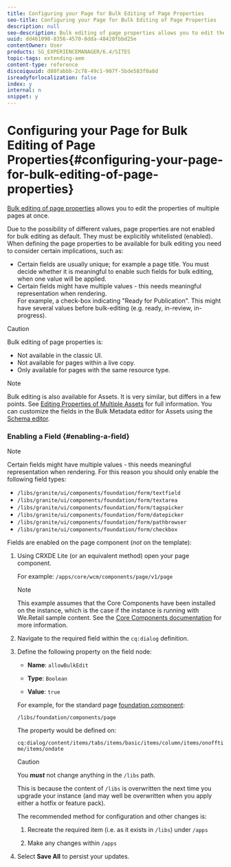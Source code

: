 ```yaml
---
title: Configuring your Page for Bulk Editing of Page Properties
seo-title: Configuring your Page for Bulk Editing of Page Properties
description: null
seo-description: Bulk editing of page properties allows you to edit the properties of multiple pages at once
uuid: dd461098-8356-4570-8dda-48420fbbd25e
contentOwner: User
products: SG_EXPERIENCEMANAGER/6.4/SITES
topic-tags: extending-aem
content-type: reference
discoiquuid: d80fabbb-2c78-49c1-907f-5bde583f0a8d
isreadyforlocalization: false
index: y
internal: n
snippet: y
---
```


# Configuring your Page for Bulk Editing of Page Properties{#configuring-your-page-for-bulk-editing-of-page-properties}

[Bulk editing of page properties](../../authoring/using/editing-page-properties.md#fromthesitesconsolemultiplepages) allows you to edit the properties of multiple pages at once.

Due to the possibility of different values, page properties are not enabled for bulk editing as default. They must be explicitily whitelisted (enabled). When defining the page properties to be available for bulk editing you need to consider certain implications, such as:

* Certain fields are usually unique; for example a page title. You must decide whether it is meaningful to enable such fields for bulk editing, when one value will be applied.  
* Certain fields might have multiple values - this needs meaningful representation when rendering.  
  For example, a check-box indicating "Ready for Publication". This might have several values before bulk-editing (e.g. ready, in-review, in-progress).

>[!CAUTION]
>
>Bulk editing of page properties is:
>
>* Not available in the classic UI.
>* Not available for pages within a live copy.
>* Only available for pages with the same resource type. 
>

>[!NOTE]
>
>Bulk editing is also available for Assets. It is very similar, but differs in a few points. See [Editing Properties of Multiple Assets](/content/help/en/experience-manager/6-4/assets/using/managing-multiple-assets) for full information. You can customize the fields in the Bulk Metadata editor for Assets using the [Schema editor](/content/help/en/experience-manager/6-4/assets/using/metadata-schemas).

### Enabling a Field {#enabling-a-field}

>[!NOTE]
>
>Certain fields might have multiple values - this needs meaningful representation when rendering. For this reason you should only enable the following field types: 
>
>* `/libs/granite/ui/components/foundation/form/textfield`
>* `/libs/granite/ui/components/foundation/form/textarea`
>* `/libs/granite/ui/components/foundation/form/tagspicker`
>* `/libs/granite/ui/components/foundation/form/datepicker`
>* `/libs/granite/ui/components/foundation/form/pathbrowser`
>* `/libs/granite/ui/components/foundation/form/checkbox`
>

Fields are enabled on the page component (*not* on the template):

1. Using CRXDE Lite (or an equivalent method) open your page component.

   For example: `/apps/core/wcm/components/page/v1/page`

   >[!NOTE]
   >
   >This example assumes that the Core Components have been installed on the instance, which is the case if the instance is running with We.Retail sample content. See the [Core Components documentation](/content/help/en/experience-manager/core-components/user-guide) for more information.

1. Navigate to the required field within the `cq:dialog` definition.
1. Define the following property on the field node:

    * **Name**: `allowBulkEdit`  
    
    * **Type**: `Boolean`  
    
    * **Value**: `true`

   For example, for the standard page [foundation component](../../authoring/using/default-components-foundation.md):

   `/libs/foundation/components/page`

   The property would be defined on:

   `cq:dialog/content/items/tabs/items/basic/items/column/items/onofftime/items/ondate`

   >[!CAUTION]
   >
   >You ***must*** not change anything in the `/libs` path.
   >
   >
   >This is because the content of `/libs` is overwritten the next time you upgrade your instance (and may well be overwritten when you apply either a hotfix or feature pack).
   >
   >
   >The recommended method for configuration and other changes is:
   >
   >    
   >    
   >    1. Recreate the required item (i.e. as it exists in `/libs`) under `/apps`  
   >    
   >    1. Make any changes within `/apps`
   >    
   >

1. Select **Save All** to persist your updates.

<!-- 

Comment Type: draft

<h3>Defining an Indicator for Mixed Values</h3>

 -->

<!-- 

Comment Type: remark
Last Modified By: Alison Heimoz (aheimoz)
Last Modified Date: 2018-01-18T11:18:11.556-0500

<p>CM:<br /> After some consideration, I'd keep this page straightforward and probably remove this section as it could be confusing (and is incomplete: providing an indicator for mixed values is not sufficient; there's also some more work that needs to be done so that the fields works nice with the bulk editing, see my previous comment on that page). So I'd only keep the part that explain how to add a field to bulk editing using the allowBulkEdit flag. Adding a *custom* field to bulk editing is more advanced; and we anyway don't have documentation explaining how to develop *custom* fields at the moment..<br /> <br /> tldr; Remove the "defining an indicator for mixed values" section; wait until we have some documentation that explains how to create custom fields and a nice github example for it.<br /> <br /> AH: But if we remove that section is it safe to leave the enabling a field section? How do we warn them not to enable a field that hasn't been correctly configured?</p>

 -->

<!-- 

Comment Type: draft

<p>When there is a common property that has, or can have, different values across selected pages, then this must be represented in some way for editing.</p> 
<p>Out-of-the-box, text fields with multiple values are represented with the text:</p> 
<p style="margin-left: 40px;"><strong>&lt;Mixed Entries&gt;</strong></p> 
<p>For example:<br /> </p>

 -->

<!-- 

Comment Type: draft

<img imageRotate="0" src="assets/chlimage_1-212.png" />

 -->

<!-- 

Comment Type: draft

<p>When you add fields to bulk editing then you must consider the representations required for the possible variations in content and, where necessary, provide your own representation.<br /> </p>

 -->

<!-- 

Comment Type: draft

<note type="note"> 
 <p>If you do not provide a representation, then the field will appear blank when editing, even though the individual pages do have values.</p> 
</note>

 -->

<!-- 

Comment Type: draft

<p>To provide a representation when rendering you need to change your <span class="code">jsp</span>/<span class="code">sightly</span> script to:</p>

 -->

<!-- 

Comment Type: draft

<ul> 
 <li><p>Detect whether the field has mixed values.</p> 
  <ul> 
   <li>Make use of the Granite Field API to detect whether the field is mixed or not. Depending on the result you need to render the value or an appropriate indicator.</li> 
  </ul> <p>For example:<br /> </p> 
  <codeblock gutter="true" class="syntax js">
    &nbsp;&nbsp;&nbsp;&nbsp;if&nbsp;(isMixed)&nbsp;{!!discoiqbr!!&nbsp;&nbsp;&nbsp;&nbsp;&nbsp;&nbsp;&nbsp;&nbsp;attrs.addClass("foundation-field-mixed");!!discoiqbr!!&nbsp;&nbsp;&nbsp;&nbsp;&nbsp;&nbsp;&nbsp;&nbsp;attrs.add("placeholder",&nbsp;i18n.get("<Mixed&nbsp;Entries>"));!!discoiqbr!!&nbsp;&nbsp;&nbsp;&nbsp;}&nbsp;else&nbsp;{!!discoiqbr!!&nbsp;&nbsp;&nbsp;&nbsp;&nbsp;&nbsp;&nbsp;&nbsp;attrs.add("value",&nbsp;vm.get("value",&nbsp;String.class));!!discoiqbr!!&nbsp;&nbsp;&nbsp;&nbsp;}!!discoiqbr!!!!discoiqbr!! 
  </codeblock> 
  <note type="caution"> 
   <p>Consideration should be given before providing fields with mixed values as they must be used with care (to avoid inadvertent data loss).<br /> </p> 
  </note> 
  <draft-comment color="yellow" lastModifiedBy="aheimoz" lastModifiedDate="2018-01-18T11:18:11.984-0500" prevFirstName="Alison" prevLastName="Heimoz" type="remark"> 
   <p>6.1 - do we need links to:</p> 
   <p>http://docs.adobe.com/docs/en/aem/6-0/develop/ref/granite-ui/api/jcr_root/libs/granite/ui/components/foundation/form/field/index.html ?</p> 
   <p>CM&gt;&gt;&gt; This links refers to the field UI component, we should actually refer the Field Java API (unfortunately, I didn't find it in the doc). The relevant method is Field#isMixed(Config cfg, Value value)</p> 
  </draft-comment> 
  <draft-comment color="yellow" lastModifiedBy="aheimoz" lastModifiedDate="2018-01-18T11:18:12.019-0500" prevFirstName="Alison" prevLastName="Heimoz" type="remark"> 
   <p>Christian Meyer - 2015/04/27</p> 
   <p>See https://jira.corp.adobe.com/browse/DOC-5452 for more complicated cases:<br /> <br /> Mixed fields shouldn't be "blindly" submitted (could lead to data loss)<br /> =&gt; foundation-field-mixed class + field.adaptTo(foundation-field-mixed).setMixed() API to properly set the class on the field<br /> =&gt; to prevent their submission, the field should provide an implementation for the field.adaptTo(foundation-field).setDisabled() API<br /> <br /> But this would be maybe too advanced/complicated to explain with words here. We should maybe provide a some code on Github like we did for the Extension points of the Page Authoring</p> 
   <p>++++++++++++++++++++</p> 
   <p>Have added a caution and....</p> 
   <p>Agree that code samples would be preferable - see:<br /> </p> 
   <ul> 
    <li><a href="https://jira.corp.adobe.com/browse/DOC-5459">https://jira.corp.adobe.com/browse/DOC-5459</a></li> 
   </ul> 
  </draft-comment><p>As an example, you can refer to:</p> <p style="margin-left: 40px;"><span class="code">/libs/granite/ui/components/foundation/form/textfield/render.jsp</span></p> 
  <note type="caution"> 
   <p>You <i><strong>must</strong></i> not change anything in the <span class="code">/libs</span> path.</p> 
   <p>This is because the content of <span class="code">/libs</span> is overwritten the next time you upgrade your instance (and may well be overwritten when you apply either a hotfix or feature pack).</p> 
   <p>The recommended method for configuration and other changes is:</p> 
   <ol> 
    <li>Recreate the required item (i.e. as it exists in <span class="code">/libs</span>) under <span class="code">/apps</span><br /> </li> 
    <li>Make any changes within <span class="code">/apps</span></li> 
   </ol> 
  </note></li> 
</ul>

 -->

